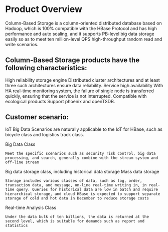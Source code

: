 
# Product Overview

Column-Based Storage is a column-oriented distributed database based on Hadoop, which is 100% compatible with the HBase Protocol and has high performance and auto scaling, and it supports PB-level big data storage easily so as to meet ten million-level QPS high-throughput random read and write scenarios.

 

## Column-Based Storage products have the following characteristics:

High reliability storage engine	 Distributed cluster architectures and at least three such architectures ensure data reliability.
Service high availability	 With HA real-time monitoring system, the failure of single node is transferred quickly, ensuring that the service is not interrupted.
Compatible with ecological products	 Support phoenix and openTSDB.

 

## Customer scenario:
IoT Big Data
	Scenarios are naturally applicable to the IoT for HBase, such as bicycle class and logistics track class.

 
Big Data Class

	Meet the specific scenarios such as security risk control, big data processing, and search, generally combine with the stream system and off-line stream



Big data storage class, including historical data storage
	Mass data storage

	Storage includes various classes of data, such as log, order, transaction data, and message, on-line real-time writing in, in real-time query. Queries for historical data are low in batch and require hierarchical storage, and cloud HBase is expected to support separate storage of cold and hot data in December to reduce storage costs

Real-time Analysis Class 

	Under the data bulk of ten billions, the data is returned at the second level, which is suitable for demands such as report and statistics
